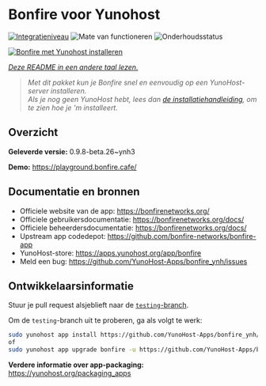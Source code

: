 <!--
NB: Deze README is automatisch gegenereerd door <https://github.com/YunoHost/apps/tree/master/tools/readme_generator>
Hij mag NIET handmatig aangepast worden.
-->

# Bonfire voor Yunohost

[![Integratieniveau](https://dash.yunohost.org/integration/bonfire.svg)](https://ci-apps.yunohost.org/ci/apps/bonfire/) ![Mate van functioneren](https://ci-apps.yunohost.org/ci/badges/bonfire.status.svg) ![Onderhoudsstatus](https://ci-apps.yunohost.org/ci/badges/bonfire.maintain.svg)

[![Bonfire met Yunohost installeren](https://install-app.yunohost.org/install-with-yunohost.svg)](https://install-app.yunohost.org/?app=bonfire)

*[Deze README in een andere taal lezen.](./ALL_README.md)*

> *Met dit pakket kun je Bonfire snel en eenvoudig op een YunoHost-server installeren.*  
> *Als je nog geen YunoHost hebt, lees dan [de installatiehandleiding](https://yunohost.org/install), om te zien hoe je 'm installeert.*

## Overzicht



**Geleverde versie:** 0.9.8-beta.26~ynh3

**Demo:** <https://playground.bonfire.cafe/>
## Documentatie en bronnen

- Officiele website van de app: <https://bonfirenetworks.org/>
- Officiele gebruikersdocumentatie: <https://bonfirenetworks.org/docs/>
- Officiele beheerdersdocumentatie: <https://bonfirenetworks.org/docs/>
- Upstream app codedepot: <https://github.com/bonfire-networks/bonfire-app>
- YunoHost-store: <https://apps.yunohost.org/app/bonfire>
- Meld een bug: <https://github.com/YunoHost-Apps/bonfire_ynh/issues>

## Ontwikkelaarsinformatie

Stuur je pull request alsjeblieft naar de [`testing`-branch](https://github.com/YunoHost-Apps/bonfire_ynh/tree/testing).

Om de `testing`-branch uit te proberen, ga als volgt te werk:

```bash
sudo yunohost app install https://github.com/YunoHost-Apps/bonfire_ynh/tree/testing --debug
of
sudo yunohost app upgrade bonfire -u https://github.com/YunoHost-Apps/bonfire_ynh/tree/testing --debug
```

**Verdere informatie over app-packaging:** <https://yunohost.org/packaging_apps>
